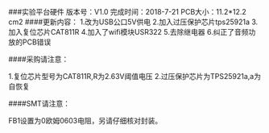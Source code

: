 ###实验平台硬件
版本号：V1.0
完成时间：2018-7-21
PCB大小：11.2*12.2 cm2
####更新内容：
1.改为USB公口5V供电
2.加入过压保护芯片tps25921a
3.加入复位芯片CAT811R
4.加入了wifi模块USR322
5.去除继电器
6.纠正了音频功放的PCB错误

####采购请注意：

1.复位芯片型号为CAT811R,R为2.63V阈值电压
2.过压保护芯片为TPS25921a,a为自恢复

####SMT请注意：

FB1设置为0欧姆0603电阻，另请仔细核对封装。